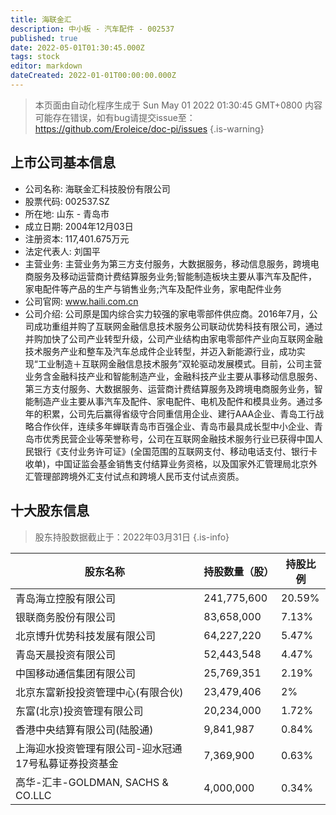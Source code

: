 ```yaml
---
title: 海联金汇
description: 中小板 - 汽车配件 - 002537
published: true
date: 2022-05-01T01:30:45.000Z
tags: stock
editor: markdown
dateCreated: 2022-01-01T00:00:00.000Z
---
```


> 本页面由自动化程序生成于 Sun May 01 2022 01:30:45 GMT+0800
> 内容可能存在错误，如有bug请提交issue至：https://github.com/Eroleice/doc-pi/issues
{.is-warning}

## 上市公司基本信息
- 公司名称: 海联金汇科技股份有限公司
- 股票代码: 002537.SZ
- 所在地: 山东 - 青岛市
- 成立日期: 2004年12月03日
- 注册资本: 117,401.675万元
- 法定代表人: 刘国平
- 主营业务: 主营业务为第三方支付服务，大数据服务，移动信息服务，跨境电商服务及移动运营商计费结算服务业务;智能制造板块主要从事汽车及配件，家电配件等产品的生产与销售业务;汽车及配件业务，家电配件业务
- 公司官网: www.haili.com.cn
- 公司介绍: 公司原是国内综合实力较强的家电零部件供应商。2016年7月，公司成功重组并购了互联网金融信息技术服务公司联动优势科技有限公司，通过并购加快了公司产业转型升级，公司产业结构由家电零部件产业向互联网金融技术服务产业和整车及汽车总成件企业转型，并迈入新能源行业，成功实现“工业制造＋互联网金融信息技术服务”双轮驱动发展模式。目前，公司主营业务含金融科技产业和智能制造产业，金融科技产业主要从事移动信息服务、第三方支付服务、大数据服务、运营商计费结算服务及跨境电商服务业务，智能制造产业主要从事汽车及配件、家电配件、电机及配件和模具业务。通过多年的积累，公司先后赢得省级守合同重信用企业、建行AAA企业、青岛工行战略合作伙伴，连续多年蝉联青岛市百强企业、青岛市最具成长型中小企业、青岛市优秀民营企业等荣誉称号，公司在互联网金融技术服务行业已获得中国人民银行《支付业务许可证》(全国范围的互联网支付、移动电话支付、银行卡收单)，中国证监会基金销售支付结算业务资格，以及国家外汇管理局北京外汇管理部跨境外汇支付试点和跨境人民币支付试点资质。


## 十大股东信息
> 股东持股数据截止于：2022年03月31日
{.is-info}

| 股东名称 | 持股数量（股） | 持股比例 |
| --- | --- | --- |
| 青岛海立控股有限公司 | 241,775,600 | 20.59% |
| 银联商务股份有限公司 | 83,658,000 | 7.13% |
| 北京博升优势科技发展有限公司 | 64,227,220 | 5.47% |
| 青岛天晨投资有限公司 | 52,443,548 | 4.47% |
| 中国移动通信集团有限公司 | 25,769,351 | 2.19% |
| 北京东富新投投资管理中心(有限合伙) | 23,479,406 | 2% |
| 东富(北京)投资管理有限公司 | 20,234,000 | 1.72% |
| 香港中央结算有限公司(陆股通) | 9,841,987 | 0.84% |
| 上海迎水投资管理有限公司-迎水冠通17号私募证券投资基金 | 7,369,900 | 0.63% |
| 高华-汇丰-GOLDMAN, SACHS & CO.LLC | 4,000,000 | 0.34% |




